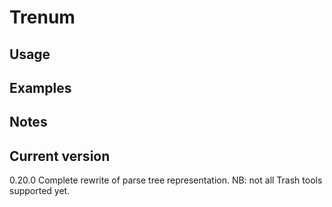 # Trenum

## Usage

## Examples

## Notes

## Current version

0.20.0 Complete rewrite of parse tree representation. NB: not all Trash tools supported yet.
